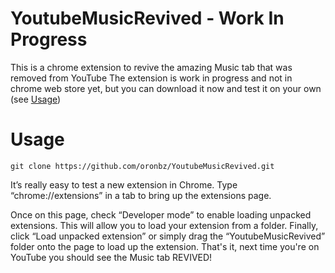 # YoutubeMusicRevived - Work In Progress
This is a chrome extension to revive the amazing Music tab that was removed from YouTube
The extension is work in progress and not in chrome web store yet, but you can download it now and test it on your own (see [Usage](https://github.com/oronbz/YoutubeMusicRevived#usage))

# Usage
`git clone https://github.com/oronbz/YoutubeMusicRevived.git`

It’s really easy to test a new extension in Chrome. Type “chrome://extensions” in a tab to bring up the extensions page.

Once on this page, check “Developer mode” to enable loading unpacked extensions. This will allow you to load your extension from a folder. Finally, click “Load unpacked extension” or simply drag the “YoutubeMusicRevived” folder onto the page to load up the extension. That's it, next time you're on YouTube you should see the Music tab REVIVED!
